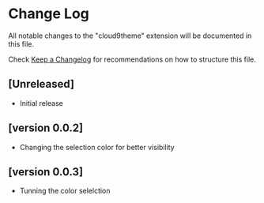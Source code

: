 # Change Log
All notable changes to the "cloud9theme" extension will be documented in this file.

Check [Keep a Changelog](http://keepachangelog.com/) for recommendations on how to structure this file.

## [Unreleased]
- Initial release


## [version 0.0.2]
- Changing the selection color for better visibility


## [version 0.0.3]
- Tunning the color selelction
